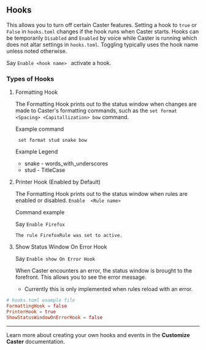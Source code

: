 ## Hooks

This allows you to turn off certain Caster features.  Setting a hook to `true` or `False` in `hooks.toml` changes if the hook runs when Caster starts. Hooks can be temporarily `Disabled` and `Enabled`  by voice while Caster is running which does not altar settings in `hooks.toml`. Toggling typically uses the hook name unless noted otherwise.

Say `Enable <hook name> ` activate a hook.

### Types of Hooks

1. Formatting Hook

   The Formatting Hook prints out to the status window when changes are made to Caster's formatting commands, such as the `set format  <Spacing> <Capitallization> bow` command.

   Example command

   ` set format stud snake bow` 

   Example Legend

   - snake - words_with_underscores
   - stud - TitleCase

   

2. Printer Hook (Enabled by Default)

   The Formatting Hook prints out to the status window when rules are enabled or disabled. `Enable  <Rule name>`

   Command example 

   Say `Enable Firefox`

   `The rule FirefoxRule was set to active.`

   

3. Show Status Window On Error Hook

   Say `Enable show On Error Hook`

   When Caster encounters an error, the status window is brought to the forefront. This allows you to see the error message. 

   - Currently this is only implemented when rules reload with an error.

```toml
# hooks.toml example file
FormattingHook = false
PrinterHook = true
ShowStatusWindowOnErrorHook = false
```

------

Learn more about creating your own hooks and events in the **Customize Caster** documentation.